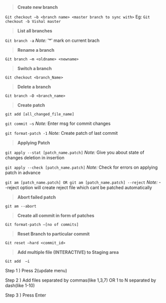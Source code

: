 
> **Create new branch**

```Git checkout –b <branch name> <master branch to sync with>```
Eg:
```Git checkout -b Vishal master```

> **List all branches**

```Git branch -a``` 
 *Note:* '*' mark on current brach

> **Rename a branch**

```Git branch –m <oldname> <newname>```

> **Switch a branch**

```Git checkout <branch_Name>```

> **Delete a branch**

```Git branch –D <branch_name>```

> **Create patch**

```git add [all_changed_file_name]```

```git commit –s```
*Note:* Enter msg for commit changes

```git format-patch -1```
*Note:* Create patch of last commit

> **Applying Patch**

```git apply --stat [patch_name.patch]```
*Note:* Give you about state of changes deletion in insertion

```git apply --check [patch_name.patch]```
*Note:* Check for errors on applying patch in advance

```git am [patch_name.patch] OR git am [patch_name.patch] --reject```
*Note:* --reject option will create reject file which cant be patched automatically

> **Abort failed patch**

```git am --abort```

> **Create all commit in form of patches**

```Git format-patch –[no of commits]```

> **Reset Branch to particular commit**

```Git reset –hard <commit_id>```

> **Add multiple file (INTERACTIVE) to Staging area**

```Git add  –i```

Step 1 ) Press 2(update menu)

Step 2 ) Add files separated by commas(like 1,3,7) OR 1 to N separated by dash(like 1-10)

Step 3 ) Press Enter  
